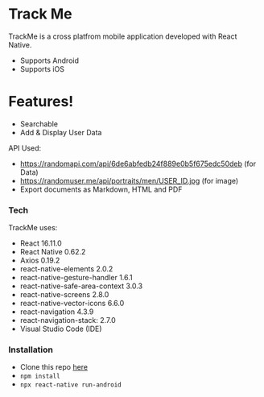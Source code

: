 # Track Me

TrackMe is a cross platfrom mobile application developed with React Native. 

  - Supports Android
  - Supports iOS

# Features!

  - Searchable 
  - Add & Display User Data

API Used:
  - https://randomapi.com/api/6de6abfedb24f889e0b5f675edc50deb (for Data)
  - https://randomuser.me/api/portraits/men/USER_ID.jpg (for image)
  - Export documents as Markdown, HTML and PDF

### Tech

TrackMe uses:

* React 16.11.0
* React Native 0.62.2
* Axios 0.19.2
* react-native-elements 2.0.2
* react-native-gesture-handler 1.6.1
* react-native-safe-area-context 3.0.3
* react-native-screens 2.8.0
* react-native-vector-icons 6.6.0
* react-navigation 4.3.9
* react-navigation-stack: 2.7.0
* Visual Studio Code (IDE)

### Installation
* Clone this repo [here]
* ```npm install```
* ```npx react-native run-android```

[Here]: <https://github.com/TheRakeshPurohit/Employee-React-Native-App.git>